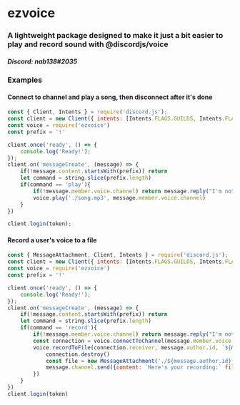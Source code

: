 # ezvoice

### A lightweight package designed to make it just a bit easier to play and record sound with @discordjs/voice

##### Discord: nab138#2035

### Examples

#### Connect to channel and play a song, then disconnect after it's done

```js
const { Client, Intents } = require('discord.js');
const client = new Client({ intents: [Intents.FLAGS.GUILDS, Intents.FLAGS.GUILD_MESSAGES] });
const voice = require('ezvoice')
const prefix = '!'

client.once('ready', () => {
	console.log('Ready!');
});
client.on('messageCreate', (message) => {
    if(!message.content.startsWith(prefix)) return
    let command = string.slice(prefix.length)
    if(command == 'play'){
        if(!message.member.voice.channel) return message.reply("I'm not in a voice channel!")
        voice.play('./song.mp3', message.member.voice.channel) 
    }
})

client.login(token);
```
#### Record a user's voice to a file

```js
const { MessageAttachment, Client, Intents } = require('discord.js');
const client = new Client({ intents: [Intents.FLAGS.GUILDS, Intents.FLAGS.GUILD_MESSAGES] });
const voice = require('ezvoice')
const prefix = '!'

client.once('ready', () => {
	console.log('Ready!');
});
client.on('messageCreate', (message) => {
    if(!message.content.startsWith(prefix)) return
    let command = string.slice(prefix.length)
    if(command == 'record'){
        if(!message.member.voice.channel) return message.reply("I'm not in a voice channel!")
        const connection = voice.connectToChannel(message.member.voice.channel)
        voice.recordToFile(connection.receiver, message.author.id, `${message.author.id}-recording.ogg`).then(() => {
            connection.destroy()
            const file = new MessageAttachment('./${message.author.id}-recording.ogg');
            message.channel.send({content: `Here's your recording:` files:[file]})
        })
    }
})
client.login(token)
```